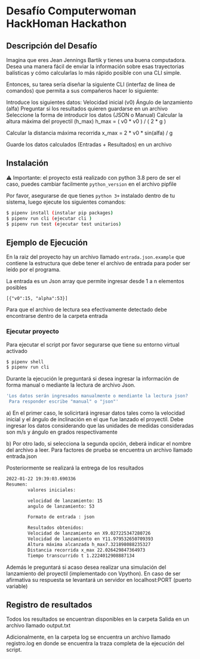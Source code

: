 # Desafío Computerwoman HackHoman Hackathon

## Descripción del Desafío

Imagina que eres Jean Jennings Bartik y tienes una buena computadora. Desea una manera fácil de enviar la información sobre esas trayectorias balísticas y cómo calcularlas lo más rápido posible con una CLI simple.

Entonces, su tarea sería diseñar la siguiente CLI (interfaz de línea de comandos) que permita a sus compañeros hacer lo siguiente:

Introduce los siguientes datos:
Velocidad inicial (v0)
Ángulo de lanzamiento (alfa)
Preguntar si los resultados quieren guardarse en un archivo
Seleccione la forma de introducir los datos (JSON o Manual)
Calcular la altura máxima del proyectil (h_max)
h_max = ( v0 * v0 ) / ( 2 * g ) 

Calcular la distancia máxima recorrida
x_max = 2 * v0 * sin(alfa) / g

Guarde los datos calculados (Entradas + Resultados) en un archivo

## Instalación

⚠️ Importante: el proyecto está realizado con python 3.8 pero de ser el caso, puedes cambiar facilmente `python_version` en el archivo pipfile

Por favor, asegurarse  de que tienes `python 3+` instalado dentro de tu sistema, luego ejecute los siguientes comandos:
```sh
$ pipenv install (instalar pip packages)
$ pipenv run cli (ejecutar cli )
$ pipenv run test (ejecutar test unitarios)
```

## Ejemplo de Ejecución
En la raiz del proyecto hay un archivo llamado `entrada.json.example` que contiene la estructura que debe tener el archivo de entrada para poder ser leído por el programa.

La entrada es un Json array que permite ingresar desde 1 a n elementos posibles
```
[{"v0":15, "alpha":53}]
```
Para que el archivo de lectura sea efectivamente detectado debe encontrarse dentro de la carpeta entrada

### Ejecutar proyecto
Para ejecutar el script por favor segurarse que tiene su entorno virtual activado
```sh
$ pipenv shell
$ pipenv run cli 
```
Durante la ejecución le preguntará si desea ingresar la información de forma manual o mediante la lectura de archivo Json.

```sh
'Los datos serán ingresados manualmente o mendiante la lectura json?
 Para responder escribe "manual" o "json"'
```

a) En el primer caso, le solicirtará ingresar datos tales como la velocidad inicial y el ángulo de inclinación en el que fue lanzado el proyectil. Debe ingresar los datos considerando que las unidades de medidas consideradas son m/s y ángulo en grados respectivamente 

b) Por otro lado, si selecciona la segunda opción, deberá indicar el nombre del archivo a leer. Para factores de prueba se encuentra un archivo llamado entrada.json

Posteriormente se realizará la entrega de los resultados

```sh
2022-01-22 19:39:03.690336 
Resumen:
        valores iniciales:

        velocidad de lanzamiento: 15
        angulo de lanzamiento: 53

        Formato de entrada : json

        Resultados obtenidos:
        Velocidad de lanzamiento en X9.027225347280726
        Velocidad de lanzamiento en Y11.979532650709393
        Altura máxima alcanzada h_max7.321898088235327
        Distancia recorrida x_max 22.026429847364973
        Tiempo transcurrido t 1.2224012908887134

```
Además le preguntará si acaso desea realizar una simulación del lanzamiento del proyectil (implementado con Vpython). En caso de ser afirmativa su respuesta se levantará un servidor en localhost:PORT (puerto variable)

## Registro de resultados

Todos los resultados se encuentran disponibles en la carpeta Salida en un archivo llamado output.txt

Adicionalmente, en la carpeta log se encuentra un archivo llamado registro.log en donde se encuentra la traza completa de la ejecución del script.











